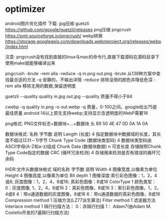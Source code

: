 # optimizer
android图片优化插件
下载:
jpg压缩 guetzli  https://github.com/google/guetzli/releases
png压缩 pngcrush  https://pmt.sourceforge.io/pngcrush/
webp转换	 https://storage.googleapis.com/downloads.webmproject.org/releases/webp/index.html

注意:
pngcrush没有找到直接的linux与mac的命令行,直接下载源码在源码目录下使用make就能够编译出来



pngcrush  -brute -rem alla -reduce -q in.png out.png
-brute	从136种方案中查找最合适的方法
-q   安静的，不输出详情
-reduce 排除没用的颜色并降低色深
-rem alla 移除无用的数据,保留透明度

guetzli --quality quality  in.jpg out.jpg
--quality 质量不得小于84

cwebp  -q quality in.png -o out.webp
-q 质量，0-100之间。google给出75是最佳质量
android 14以上原生支持webp;支持显示含透明度的WebP需要18


png格式: PNG文件标志+数据块+...+数据块
头
89 50 4E 47 0D 0A 1A 0A

数据块格式:
名称								字节数				说明
Length (长度)					  4					指定数据块中数据域的长度，其长度不超过(231－1)字节
Chunk Type Code (数据块类型码)	  4					数据块类型码由ASCII字母(A-Z和a-z)组成
Chunk Data (数据块数据)			  n					可变长度	存储按照Chunk Type Code指定的数据
CRC (循环冗余检测)				  4					存储用来检测是否有错误的循环冗余码


IHDR:文件头数据块格式
域的名称  						字节数				说明
Width							  4					图像宽度,以像素为单位
Height							  4					图像高度,以像素为单位
Bit depth						  1					图像深度:索引彩色图像：1，2，4或8;
															灰度图像：1，2，4，8或16;
															真彩色图像：8或16
ColorType						  1 				颜色类型：
															0：灰度图像, 1，2，4，8或16 
															2：真彩色图像，8或16 
															3：索引彩色图像，1，2，4或8 
															4：带α通道数据的灰度图像，8或16 
															6：带α通道数据的真彩色图像，8或16
Compression method				  1 				压缩方法(LZ77派生算法)
Filter method					  1 				滤波器方法
Interlace method				  1 				隔行扫描方法：
															0：非隔行扫描 
															1： Adam7(由Adam M. Costello开发的7遍隔行扫描方法)












